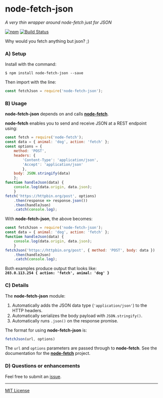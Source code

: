 # node-fetch-json
_A very thin wrapper around node-fetch just for JSON_

[![npm](https://img.shields.io/npm/v/node-fetch-json.svg)](https://github.com/pinntech/node-fetch-json)
[![Build Status](https://travis-ci.org/pinntech/node-fetch-json.svg)](https://travis-ci.org/pinntech/node-fetch-json)

Why would you fetch anything but json? ;)

### A) Setup
Install with the command:
```shell
$ npm install node-fetch-json --save
```
Then import with the line:
```javascript
const fetchJson = require('node-fetch-json');
```

### B) Usage
**node-fetch-json** depends on and calls **[node-fetch](https://www.npmjs.com/package/node-fetch)**.

**node-fetch** enables you to send and receive JSON at a REST endpoint using:
```javascript
const fetch = require('node-fetch');
const data = { animal: 'dog', action: 'fetch' };
const options = {
    method: 'POST',
    headers: {
        'Content-Type': 'application/json',
        'Accept': 'application/json'
        },
    body: JSON.stringify(data)
    };
function handleJson(data) {
    console.log(data.origin, data.json);
    }
fetch('https://httpbin.org/post', options)
    .then(response => response.json())
    .then(handleJson)
    .catch(console.log);
```

With **node-fetch-json**, the above becomes:
```javascript
const fetchJson = require('node-fetch-json');
const data = { animal: 'dog', action: 'fetch' };
function handleJson(data) {
    console.log(data.origin, data.json);
    }
fetchJson('https://httpbin.org/post', { method: 'POST', body: data })
    .then(handleJson)
    .catch(console.log);
```

Both examples produce output that looks like:<br>
**`203.0.113.254 { action: 'fetch', animal: 'dog' }`**

### C) Details
The **node-fetch-json** module:
1. Automatically adds the JSON data type (`'application/json'`) to the HTTP headers.
1. Automatically serializes the body payload with `JSON.stringify()`.
1. Automatically runs `.json()` on the response promise.

The format for using **node-fetch-json** is:
```javascript
fetchJson(url, options)
```
The `url` and `options` parameters are passed through to **node-fetch**.
See the documentation for the **[node-fetch](https://www.npmjs.com/package/node-fetch)** project.

### D) Questions or enhancements
Feel free to submit an [issue](https://github.com/pinntech/node-fetch-json/issues).

---
[MIT License](LICENSE.txt)
